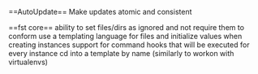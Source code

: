 ==AutoUpdate==
Make updates atomic and consistent

==fst core==
ability to set files/dirs as ignored and not require them to conform
use a templating language for files and initialize values when creating instances
support for command hooks that will be executed for every instance
cd into a template by name (similarly to workon with virtualenvs)
